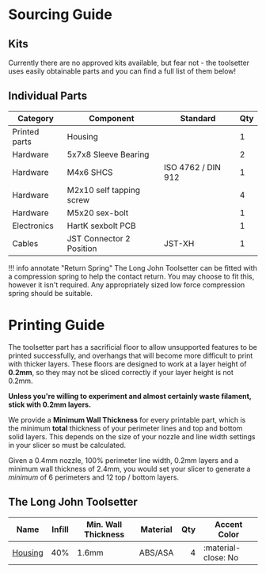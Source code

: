 # Sourcing Guide

## Kits

Currently there are no approved kits available, but fear not - the toolsetter uses easily obtainable parts and you can find a full list of them below!

## Individual Parts

|**Category**   | **Component**            | **Standard**       | **Qty** |
| ------------- | ------------------------ | ------------------ | --- |
| Printed parts | Housing                  |                    | 1   |
| Hardware      | 5x7x8 Sleeve Bearing     |                    | 2   |
| Hardware      | M4x6 SHCS                | ISO 4762 / DIN 912 | 1   |
| Hardware      | M2x10 self tapping screw |                    | 4   |
| Hardware      | M5x20 sex-bolt           |                    | 1   |
| Electronics   | HartK sexbolt PCB        |                    | 1   |
| Cables        | JST Connector 2 Position | JST-XH             | 1   |

!!! info annotate "Return Spring"
    The Long John Toolsetter can be fitted with a compression spring to help the contact return. You may choose to fit this, however it isn't required. Any appropriately sized low force compression spring should be suitable.

# Printing Guide

The toolsetter part has a sacrificial floor to allow unsupported features to be printed successfully, and overhangs that will become more difficult to print with thicker layers. These floors are designed to work at a layer height of **0.2mm**, so they may not be sliced correctly if your layer height is not 0.2mm.

**Unless you're willing to experiment and almost certainly waste filament, stick with 0.2mm layers.**

We provide a **Minimum Wall Thickness** for every printable part, which is the minimum **total** thickness of your perimeter lines and top and bottom solid layers. This depends on the size of your nozzle and line width settings in your slicer so must be calculated.

Given a 0.4mm nozzle, 100% perimeter line width, 0.2mm layers and a minimum wall thickness of 2.4mm, you would set your slicer to generate a _minimum_ of 6 perimeters and 12 top / bottom layers.

## The Long John Toolsetter
| **Name** | **Infill** | **Min. Wall Thickness** | **Material** | **Qty** | **Accent Color** |
|----------|------------|-------------------------|--------------|--------:|----------------------|
| [Housing](https://github.com/MillenniumMachines/Long-John-Toolsetter/blob/main/stls/Housing.stl)               | 40%  | 1.6mm  | ABS/ASA | 4 | :material-close: No |
